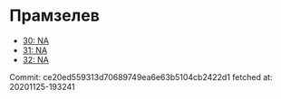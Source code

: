 # Прамзелев
- [30: NA](30.md)
- [31: NA](31.md)
- [32: NA](32.md)

Commit: ce20ed559313d70689749ea6e63b5104cb2422d1
 fetched at: 20201125-193241
